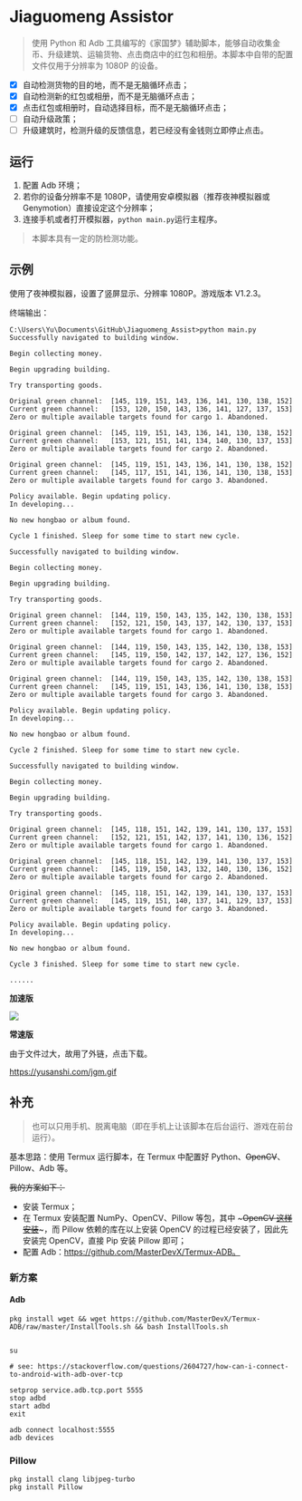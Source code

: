 # Jiaguomeng Assistor

> 使用 Python 和 Adb 工具编写的《家国梦》辅助脚本，能够自动收集金币、升级建筑、运输货物、点击商店中的红包和相册。本脚本中自带的配置文件仅用于分辨率为 1080P 的设备。


- [x] 自动检测货物的目的地，而不是无脑循环点击；
- [x] 自动检测新的红包或相册，而不是无脑循环点击；
- [x] 点击红包或相册时，自动选择目标，而不是无脑循环点击；
- [ ] 自动升级政策；
- [ ] 升级建筑时，检测升级的反馈信息，若已经没有金钱则立即停止点击。

## 运行

1. 配置 Adb 环境；
2. 若你的设备分辨率不是 1080P，请使用安卓模拟器（推荐夜神模拟器或 Genymotion）直接设定这个分辨率；
3. 连接手机或者打开模拟器，`python main.py`运行主程序。

> 本脚本具有一定的防检测功能。

## 示例

使用了夜神模拟器，设置了竖屏显示、分辨率 1080P。游戏版本 V1.2.3。

终端输出：

```
C:\Users\Yu\Documents\GitHub\Jiaguomeng_Assist>python main.py
Successfully navigated to building window.

Begin collecting money.

Begin upgrading building.

Try transporting goods.

Original green channel:  [145, 119, 151, 143, 136, 141, 130, 138, 152]
Current green channel:   [153, 120, 150, 143, 136, 141, 127, 137, 153]
Zero or multiple available targets found for cargo 1. Abandoned.

Original green channel:  [145, 119, 151, 143, 136, 141, 130, 138, 152]
Current green channel:   [153, 121, 151, 141, 134, 140, 130, 137, 153]
Zero or multiple available targets found for cargo 2. Abandoned.

Original green channel:  [145, 119, 151, 143, 136, 141, 130, 138, 152]
Current green channel:   [145, 117, 151, 141, 136, 141, 130, 138, 153]
Zero or multiple available targets found for cargo 3. Abandoned.

Policy available. Begin updating policy.
In developing...

No new hongbao or album found.

Cycle 1 finished. Sleep for some time to start new cycle.

Successfully navigated to building window.

Begin collecting money.

Begin upgrading building.

Try transporting goods.

Original green channel:  [144, 119, 150, 143, 135, 142, 130, 138, 153]
Current green channel:   [152, 121, 150, 143, 137, 142, 130, 137, 153]
Zero or multiple available targets found for cargo 1. Abandoned.

Original green channel:  [144, 119, 150, 143, 135, 142, 130, 138, 153]
Current green channel:   [145, 119, 150, 142, 137, 142, 127, 136, 152]
Zero or multiple available targets found for cargo 2. Abandoned.

Original green channel:  [144, 119, 150, 143, 135, 142, 130, 138, 153]
Current green channel:   [145, 119, 151, 143, 136, 141, 130, 138, 153]
Zero or multiple available targets found for cargo 3. Abandoned.

Policy available. Begin updating policy.
In developing...

No new hongbao or album found.

Cycle 2 finished. Sleep for some time to start new cycle.

Successfully navigated to building window.

Begin collecting money.

Begin upgrading building.

Try transporting goods.

Original green channel:  [145, 118, 151, 142, 139, 141, 130, 137, 153]
Current green channel:   [152, 121, 151, 142, 137, 141, 130, 136, 152]
Zero or multiple available targets found for cargo 1. Abandoned.

Original green channel:  [145, 118, 151, 142, 139, 141, 130, 137, 153]
Current green channel:   [145, 119, 150, 143, 132, 140, 130, 136, 152]
Zero or multiple available targets found for cargo 2. Abandoned.

Original green channel:  [145, 118, 151, 142, 139, 141, 130, 137, 153]
Current green channel:   [145, 119, 151, 140, 137, 141, 129, 137, 153]
Zero or multiple available targets found for cargo 3. Abandoned.

Policy available. Begin updating policy.
In developing...

No new hongbao or album found.

Cycle 3 finished. Sleep for some time to start new cycle.

......
```

**加速版**

![](img/accelerated.gif)

**常速版**

由于文件过大，故用了外链，点击下载。

https://yusanshi.com/jgm.gif

## 补充

> 也可以只用手机、脱离电脑（即在手机上让该脚本在后台运行、游戏在前台运行）。

基本思路：使用 Termux 运行脚本，在 Termux 中配置好 Python、~~OpenCV~~、Pillow、Adb 等。

~~我的方案如下：~~

- 安装 Termux；
- 在 Termux 安装配置 NumPy、OpenCV、Pillow 等包，其中 ~~~OpenCV [这样安装](https://wiki.termux.com/wiki/Instructions_for_installing_python_packages#opencv)~~~，而 Pillow 依赖的库在以上安装 OpenCV 的过程已经安装了，因此先安装完 OpenCV，直接 Pip 安装 Pillow 即可；
- 配置 Adb：https://github.com/MasterDevX/Termux-ADB。

### 新方案

#### Adb

```
pkg install wget && wget https://github.com/MasterDevX/Termux-ADB/raw/master/InstallTools.sh && bash InstallTools.sh


su

# see: https://stackoverflow.com/questions/2604727/how-can-i-connect-to-android-with-adb-over-tcp

setprop service.adb.tcp.port 5555
stop adbd
start adbd
exit

adb connect localhost:5555
adb devices
```

### Pillow

```
pkg install clang libjpeg-turbo
pkg install Pillow
```

